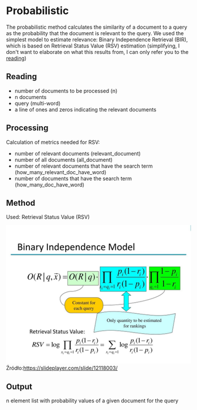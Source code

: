 # Probabilistic

The probabilistic method calculates the similarity of a document to a query as the 
probability that the document is relevant to the query. We used the simplest model to 
estimate relevance: Binary Independence Retrieval (BIR), which is based on
Retrieval Status Value (RSV) estimation (simplifying, 
I don't want to elaborate on what this results from, I can only refer you to the [reading](https://nlp.stanford.edu/IR-book/pdf/11prob.pdf))
## Reading

* number of documents to be processed (n)
* n documents
* query (multi-word)
* a line of ones and zeros indicating the relevant documents

## Processing

Calculation of metrics needed for RSV:
* number of relevant documents (relevant_document)
* number of all documents (all_document)
* number of relevant documents that have the search term (how_many_relevant_doc_have_word)
* number of documents that have the search term (how_many_doc_have_word)

## Method
Used: Retrieval Status Value (RSV)

![cos](Binary+Independence+Model.jpg)
Źródło:https://slideplayer.com/slide/12118003/

## Output

n element list with probability values of a given document for the query
















